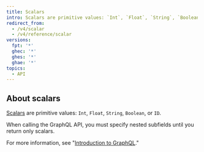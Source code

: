 ```yaml
---
title: Scalars
intro: Scalars are primitive values: `Int`, `Float`, `String`, `Boolean`, or `ID`.
redirect_from:
  - /v4/scalar
  - /v4/reference/scalar
versions:
  fpt: '*'
  ghec: '*'
  ghes: '*'
  ghae: '*'
topics:
  - API
---
```


## About scalars

[Scalars](https://graphql.github.io/graphql-spec/June2018/#sec-Scalars) are primitive values: `Int`, `Float`, `String`, `Boolean`, or `ID`.

When calling the GraphQL API, you must specify nested subfields until you return only scalars.

For more information, see "[Introduction to GraphQL](/graphql/guides/introduction-to-graphql#field)."

<!-- Content after this section is automatically generated -->

